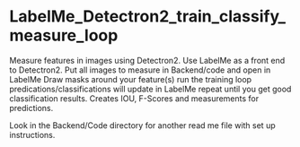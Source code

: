 # LabelMe_Detectron2_train_classify_measure_loop
Measure features in images using Detectron2.
Use LabelMe as a front end to Detectron2. 
Put all images to measure in Backend/code and open in LabelMe
Draw masks around your feature(s)
run the training loop
predications/classifications will update in LabelMe
repeat until you get good classification results. 
Creates IOU, F-Scores and measurements for predictions.

Look in the Backend/Code directory for another read me file with set up instructions.

